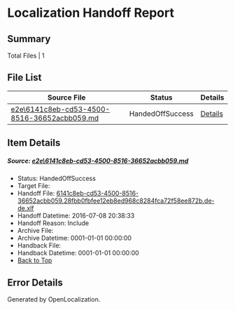 # <a name='report-top'></a> Localization Handoff Report

## Summary
 Total Files | 1

## File List
 Source File | Status | Details 
 ----------- | ------ | ------- 
 [e2e\6141c8eb-cd53-4500-8516-36652acbb059.md](https://github.com/OpenLocalizationTestOrg/oltest/blob/7f9047c8ff2884d5edcc57a8e55ec35e917c4682/e2e/6141c8eb-cd53-4500-8516-36652acbb059.md) | HandedOffSuccess | [Details](#079bc69ccbcd4512d5fdee538f7f5a7af95ee4f33)

## Item Details
##### <a name='079bc69ccbcd4512d5fdee538f7f5a7af95ee4f33'></a> Source: [e2e\6141c8eb-cd53-4500-8516-36652acbb059.md](https://github.com/OpenLocalizationTestOrg/oltest/blob/7f9047c8ff2884d5edcc57a8e55ec35e917c4682/e2e/6141c8eb-cd53-4500-8516-36652acbb059.md)
* Status: HandedOffSuccess
* Target File: 
* Handoff File: [6141c8eb-cd53-4500-8516-36652acbb059.28fbb0fbfee12eb8ed968c8284fca72f58ee872b.de-de.xlf](https://github.com/OpenLocalizationTestOrg/olhandoff-e2e/blob/3bfe6fdd61a405c8a40fb2edb665afffa171f4c7/ol-handoff/OpenLocalizationTestOrg/oltest-dede-fly/ci/ht/6141c8eb-cd53-4500-8516-36652acbb059.28fbb0fbfee12eb8ed968c8284fca72f58ee872b.de-de.xlf)
* Handoff Datetime: 2016-07-08 20:38:33
* Handoff Reason: Include
* Archive File: 
* Archive Datetime: 0001-01-01 00:00:00
* Handback File: 
* Handback Datetime: 0001-01-01 00:00:00
* [Back to Top](#report-top)


## Error Details

Generated by OpenLocalization.
